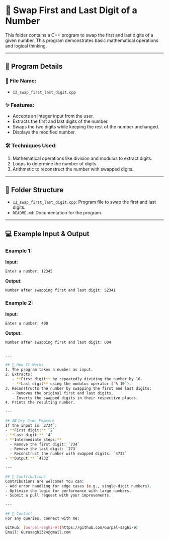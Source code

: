 # 🔢 Swap First and Last Digit of a Number

This folder contains a C++ program to swap the first and last digits of a given number. This program demonstrates basic mathematical operations and logical thinking.

---

## 📜 Program Details

### 📄 File Name: 
- `12_swap_first_last_digit.cpp`

### ✨ Features:
- Accepts an integer input from the user.
- Extracts the first and last digits of the number.
- Swaps the two digits while keeping the rest of the number unchanged.
- Displays the modified number.

### 🛠️ Techniques Used:
1. Mathematical operations like division and modulus to extract digits.
2. Loops to determine the number of digits.
3. Arithmetic to reconstruct the number with swapped digits.

---

## 📂 Folder Structure
- `12_swap_first_last_digit.cpp`: Program file to swap the first and last digits.
- `README.md`: Documentation for the program.

---

## 💻 Example Input & Output

### Example 1:
**Input:**  
```sh
Enter a number: 12345
```
**Output:**  
```sh
Number after swapping first and last digit: 52341
```

### Example 2:
**Input:**  
```sh
Enter a number: 400
```

**Output:**  
```sh
Number after swapping first and last digit: 004


---

## 🚀 How It Works
1. The program takes a number as input.
2. Extracts:
   - **First digit** by repeatedly dividing the number by 10.
   - **Last digit** using the modulus operator (`% 10`).
3. Reconstructs the number by swapping the first and last digits:
   - Removes the original first and last digits.
   - Inserts the swapped digits in their respective places.
4. Prints the resulting number.

---

## 🖼️ Dry Code Example
If the input is `2734`:
- **First digit:** `2`
- **Last digit:** `4`
- **Intermediate steps:**
  - Remove the first digit: `734`
  - Remove the last digit: `273`
  - Reconstruct the number with swapped digits: `4732`
- **Output:** `4732`

---

## 🤝 Contributions
Contributions are welcome! You can:
- Add error handling for edge cases (e.g., single-digit numbers).
- Optimize the logic for performance with large numbers.
- Submit a pull request with your improvements.

---

## 📧 Contact
For any queries, connect with me:

GitHub: [Gurpal-saghi-9](https://github.com/Gurpal-saghi-9)  
Email: Gurusaghi324@gmail.com  
